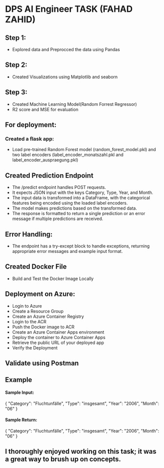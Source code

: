 # DPS AI Engineer TASK (FAHAD ZAHID)


## Step 1:
- Explored data and Preprocced the data using Pandas

## Step 2: 
- Created Visualizations using Matplotlib and seaborn

## Step 3:
- Created Machine Learning Model(Random Forrest Regressor)
- R2 score and MSE for evaluation


## For deployment:


### Created a flask app:
- Load pre-trained Random Forest model (random_forest_model.pkl) and two label encoders (label_encoder_monatszahl.pkl and label_encoder_auspraegung.pkl)

## Created Prediction Endpoint

- The /predict endpoint handles POST requests.
- It expects JSON input with the keys Category, Type, Year, and Month.
- The input data is transformed into a DataFrame, with the categorical features being encoded using the loaded label encoders.
- The model makes predictions based on the transformed data.
- The response is formatted to return a single prediction or an error message if multiple predictions are received.

## Error Handling:
- The endpoint has a try-except block to handle exceptions, returning appropriate error messages and example input format.

## Created Docker File
- Build and Test the Docker Image Locally

## Deployment on Azure:
- Login to Azure
- Create a Resource Group
- Create an Azure Container Registry
- Login to the ACR
- Push the Docker image to ACR
- Create an Azure Container Apps environment
- Deploy the container to Azure Container Apps
- Retrieve the public URL of your deployed app
- Verify the Deployment

## Validate using Postman

## Example

#### Sample Input:
{
    "Category": "Fluchtunfälle",
    "Type": "insgesamt",
    "Year": "2006",
    "Month": "06"
}

#### Sample Return:

{
    "Category": "Fluchtunfälle",
    "Type": "insgesamt",
    "Year": "2006",
    "Month": "06"
}


## I thoroughly enjoyed working on this task; it was a great way to brush up on concepts.

